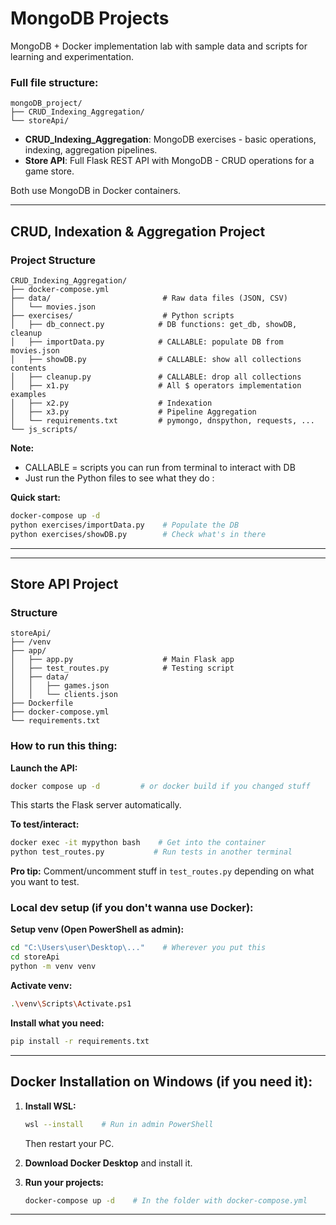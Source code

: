 
# MongoDB Projects

MongoDB + Docker implementation lab with sample data and scripts for learning and experimentation.

### Full file structure:
```
mongoDB_project/
├── CRUD_Indexing_Aggregation/
└── storeApi/
```
- **CRUD_Indexing_Aggregation**: MongoDB exercises - basic operations, indexing, aggregation pipelines.
- **Store API**: Full Flask REST API with MongoDB - CRUD operations for a game store.

Both use MongoDB in Docker containers.

---

## CRUD, Indexation & Aggregation Project

### Project Structure

```
CRUD_Indexing_Aggregation/
├── docker-compose.yml
├── data/                         # Raw data files (JSON, CSV)
│   └── movies.json
├── exercises/                    # Python scripts
│   ├── db_connect.py            # DB functions: get_db, showDB, cleanup
│   ├── importData.py            # CALLABLE: populate DB from movies.json
│   ├── showDB.py                # CALLABLE: show all collections contents
│   ├── cleanup.py               # CALLABLE: drop all collections
│   ├── x1.py                    # All $ operators implementation examples
│   ├── x2.py                    # Indexation
│   ├── x3.py                    # Pipeline Aggregation
│   └── requirements.txt         # pymongo, dnspython, requests, ...
└── js_scripts/
```

**Note:**  
- CALLABLE = scripts you can run from terminal to interact with DB  
- Just run the Python files to see what they do :

**Quick start:**
```bash
docker-compose up -d
python exercises/importData.py    # Populate the DB
python exercises/showDB.py        # Check what's in there
```

---
---

## Store API Project

### Structure

```
storeApi/
├── /venv
├── app/
│   ├── app.py                    # Main Flask app
│   ├── test_routes.py            # Testing script
│   ├── data/
│   │   ├── games.json
│   │   └── clients.json
├── Dockerfile
├── docker-compose.yml
└── requirements.txt
```

### How to run this thing:

**Launch the API:**
```bash
docker compose up -d         # or docker build if you changed stuff
```
This starts the Flask server automatically.

**To test/interact:**
```bash
docker exec -it mypython bash    # Get into the container
python test_routes.py           # Run tests in another terminal
```
**Pro tip:** Comment/uncomment stuff in `test_routes.py` depending on what you want to test.

### Local dev setup (if you don't wanna use Docker):

**Setup venv (Open PowerShell as admin):**
```bash
cd "C:\Users\user\Desktop\..."    # Wherever you put this
cd storeApi
python -m venv venv
```

**Activate venv:**
```bash
.\venv\Scripts\Activate.ps1
```

**Install what you need:**
```bash
pip install -r requirements.txt
```

---

## Docker Installation on Windows (if you need it):

1. **Install WSL:**
   ```bash
   wsl --install    # Run in admin PowerShell
   ```
   Then restart your PC.

2. **Download Docker Desktop** and install it.

3. **Run your projects:**
   ```bash
   docker-compose up -d    # In the folder with docker-compose.yml
   ```

---

